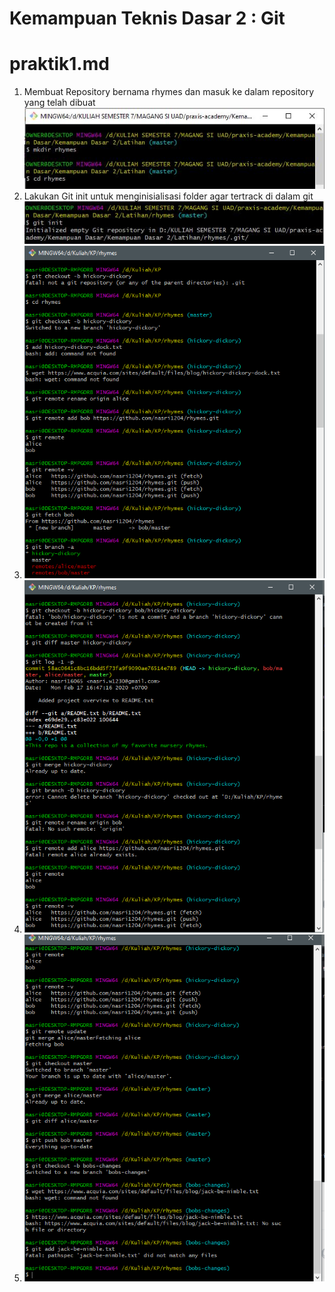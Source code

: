 # Kemampuan Teknis Dasar 2 : Git #
 
# praktik1.md
1. Membuat Repository bernama rhymes dan masuk ke dalam repository yang telah dibuat![1](https://github.com/khoriers/praxis-academy/blob/master/Image/1.jpg)
2. Lakukan Git init untuk menginisialisasi folder agar tertrack di dalam git![2](https://github.com/khoriers/praxis-academy/blob/master/Image/2.jpg)
3. ![3](https://github.com/nasri1204/img/blob/master/3.PNG)
4. ![4](https://github.com/nasri1204/img/blob/master/4.PNG)
5. ![5](https://github.com/nasri1204/img/blob/master/5.PNG)
